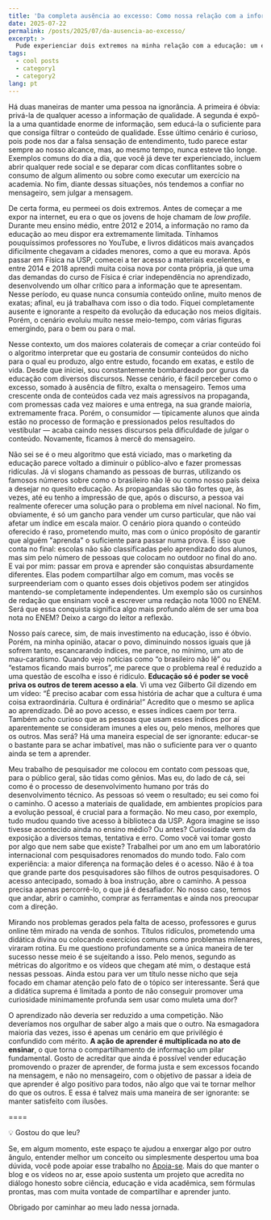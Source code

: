 ```yaml
---
title: 'Da completa ausência ao excesso: Como nossa relação com a informação mudou ao longo do tempo.'
date: 2025-07-22
permalink: /posts/2025/07/da-ausencia-ao-excesso/
excerpt: >
  Pude experienciar dois extremos na minha relação com a educação: um em que era difícil encontrar informação de qualidade, e outro, no qual nos encontramos hoje, em que há tanta informação que o desafio é filtrar o que realmente faz sentido. Nesse mar de dados, acabamos à mercê do mensageiro. Neste texto, compartilho alguns pensamentos sobre os colaterais dessa evolução. 
tags:
  - cool posts
  - category1
  - category2
lang: pt
---
```


Há duas maneiras de manter uma pessoa na ignorância. A primeira é óbvia: privá-la de qualquer acesso a informação de qualidade. A segunda é expô-la a uma quantidade enorme de informação, sem educá-la o suficiente para que consiga filtrar o conteúdo de qualidade. Esse último cenário é curioso, pois pode nos dar a falsa sensação de entendimento, tudo parece estar sempre ao nosso alcance, mas, ao mesmo tempo, nunca esteve tão longe. Exemplos comuns do dia a dia, que você já deve ter experienciado, incluem abrir qualquer rede social e se deparar com dicas conflitantes sobre o consumo de algum alimento ou sobre como executar um exercício na academia. No fim, diante dessas situações, nós tendemos a confiar no mensageiro, sem julgar a mensagem. 

De certa forma, eu permeei os dois extremos. Antes de começar a me expor na internet, eu era o que os jovens de hoje chamam de *low profile*. Durante meu ensino médio, entre 2012 e 2014, a informação no ramo da educação ao meu dispor era extremamente limitada. Tínhamos pouquíssimos professores no YouTube, e livros didáticos mais avançados dificilmente chegavam a cidades menores, como a que eu morava. Após passar em Física na USP, comecei a ter acesso a materiais excelentes, e entre 2014 e 2018 aprendi muita coisa nova por conta própria, já que uma das demandas do curso de Física é criar independência no aprendizado, desenvolvendo um olhar crítico para a informação que te apresentam. Nesse período, eu quase nunca consumia conteúdo online, muito menos de exatas; afinal, eu já trabalhava com isso o dia todo. Fiquei completamente ausente e ignorante a respeito da evolução da educação nos meios digitais. Porém, o cenário evoluiu muito nesse meio-tempo, com várias figuras emergindo, para o bem ou para o mal.

Nesse contexto, um dos maiores colaterais de começar a criar conteúdo foi o algoritmo interpretar que eu gostaria de consumir conteúdos do nicho para o qual eu produzo, algo entre estudo, focando em exatas, e estilo de vida. Desde que iniciei, sou constantemente bombardeado por gurus da educação com diversos discursos. Nesse cenário, é fácil perceber como o excesso, somado à ausência de filtro, exalta o mensageiro. Temos uma crescente onda de conteúdos cada vez mais agressivos na propaganda, com promessas cada vez maiores e uma entrega, na sua grande maioria, extremamente fraca. Porém, o consumidor — tipicamente alunos que ainda estão no processo de formação e pressionados pelos resultados do vestibular — acaba caindo nesses discursos pela dificuldade de julgar o conteúdo. Novamente, ficamos à mercê do mensageiro.

Não sei se é o meu algoritmo que está viciado, mas o marketing da educação parece voltado a diminuir o público-alvo e fazer promessas ridículas. Já vi slogans chamando as pessoas de burras, utilizando os famosos números sobre como o brasileiro não lê ou como nosso país deixa a desejar no quesito educação. As propagandas são tão fortes que, às vezes, até eu tenho a impressão de que, após o discurso, a pessoa vai realmente oferecer uma solução para o problema em nível nacional. No fim, obviamente, é só um gancho para vender um curso particular, que não vai afetar um índice em escala maior. O cenário piora quando o conteúdo oferecido é raso, prometendo muito, mas com o único propósito de garantir que alguém "aprenda" o suficiente para passar numa prova. É isso que conta no final: escolas não são classificadas pelo aprendizado dos alunos, mas sim pelo número de pessoas que colocam no outdoor no final do ano. E vai por mim: passar em prova e aprender são conquistas absurdamente diferentes. Elas podem compartilhar algo em comum, mas vocês se surpreenderiam com o quanto esses dois objetivos podem ser atingidos mantendo-se completamente independentes. Um exemplo são os cursinhos de redação que ensinam você a escrever uma redação nota 1000 no ENEM. Será que essa conquista significa algo mais profundo além de ser uma boa nota no ENEM? Deixo a cargo do leitor a reflexão. 

Nosso país carece, sim, de mais investimento na educação, isso é óbvio. Porém, na minha opinião, atacar o povo, diminuindo nossos iguais que já sofrem tanto, escancarando índices, me parece, no mínimo, um ato de mau-caratismo. Quando vejo notícias como “o brasileiro não lê” ou “estamos ficando mais burros”, me parece que o problema real é reduzido a uma questão de escolha e isso é ridículo. **Educação só é poder se você priva os outros de terem acesso a ela**. Vi uma vez Gilberto Gil dizendo em um vídeo: “É preciso acabar com essa história de achar que a cultura é uma coisa extraordinária. Cultura é ordinária!” Acredito que o mesmo se aplica ao aprendizado. Dê ao povo acesso, e esses índices caem por terra. Também acho curioso que as pessoas que usam esses índices por aí aparentemente se consideram imunes a eles ou, pelo menos, melhores que os outros. Mas será? Há uma maneira especial de ser ignorante: educar-se o bastante para se achar imbatível, mas não o suficiente para ver o quanto ainda se tem a aprender.

Meu trabalho de pesquisador me colocou em contato com pessoas que, para o público geral, são tidas como gênios. Mas eu, do lado de cá, sei como é o processo de desenvolvimento humano por trás do desenvolvimento técnico. As pessoas só veem o resultado; eu sei como foi o caminho. O acesso a materiais de qualidade, em ambientes propícios para a evolução pessoal, é crucial para a formação. No meu caso, por exemplo, tudo mudou quando tive acesso à biblioteca da USP. Agora imagine se isso tivesse acontecido ainda no ensino médio? Ou antes? Curiosidade vem da exposição a diversos temas, tentativa e erro. Como você vai tomar gosto por algo que nem sabe que existe? Trabalhei por um ano em um laboratório internacional com pesquisadores renomados do mundo todo. Falo com experiência: a maior diferença na formação deles é o acesso. Não é à toa que grande parte dos pesquisadores são filhos de outros pesquisadores. O acesso antecipado, somado à boa instrução, abre o caminho. A pessoa precisa apenas percorrê-lo, o que já é desafiador. No nosso caso, temos que andar, abrir o caminho, comprar as ferramentas e ainda nos preocupar com a direção.

Mirando nos problemas gerados pela falta de acesso, professores e gurus online têm mirado na venda de sonhos. Títulos ridículos, prometendo uma didática divina ou colocando exercícios comuns como problemas milenares, viraram rotina. Eu me questiono profundamente se a única maneira de ter sucesso nesse meio é se sujeitando a isso. Pelo menos, segundo as métricas do algoritmo e os vídeos que chegam até mim, o destaque está nessas pessoas. Ainda estou para ver um título nesse nicho que seja focado em chamar atenção pelo fato de o tópico ser interessante. Será que a didática suprema é limitada a ponto de não conseguir promover uma curiosidade minimamente profunda sem usar como muleta uma dor?

O aprendizado não deveria ser reduzido a uma competição. Não deveríamos nos orgulhar de saber algo a mais que o outro. Na esmagadora maioria das vezes, isso é apenas um cenário em que privilégio é confundido com mérito. **A ação de aprender é multiplicada no ato de ensinar**, o que torna o compartilhamento de informação um pilar fundamental. Gosto de acreditar que ainda é possível vender educação promovendo o prazer de aprender, de forma justa e sem excessos focando na mensagem, e não no mensageiro, com o objetivo de passar a ideia de que aprender é algo positivo para todos, não algo que vai te tornar melhor do que os outros. E essa é talvez mais uma maneira de ser ignorante: se manter satisfeito com ilusões.

==== 

💡 Gostou do que leu?

Se, em algum momento, este espaço te ajudou a enxergar algo por outro ângulo, entender melhor um conceito ou simplesmente despertou uma boa dúvida, você pode apoiar esse trabalho no [Apoia-se](https://apoia.se/vivercomofisico).
Mais do que manter o blog e os vídeos no ar, esse apoio sustenta um projeto que acredita no diálogo honesto sobre ciência, educação e vida acadêmica, sem fórmulas prontas, mas com muita vontade de compartilhar e aprender junto.

Obrigado por caminhar ao meu lado nessa jornada. 